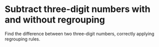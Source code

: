 # Subtract three-digit numbers with and without regrouping

Find the difference between two three-digit numbers, correctly applying regrouping rules.
